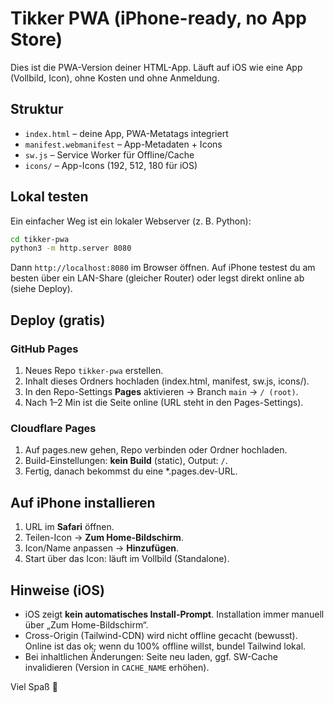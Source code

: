 # Tikker PWA (iPhone-ready, no App Store)

Dies ist die PWA-Version deiner HTML-App. Läuft auf iOS wie eine App (Vollbild, Icon), ohne Kosten und ohne Anmeldung.

## Struktur
- `index.html` – deine App, PWA-Metatags integriert
- `manifest.webmanifest` – App-Metadaten + Icons
- `sw.js` – Service Worker für Offline/Cache
- `icons/` – App-Icons (192, 512, 180 für iOS)

## Lokal testen
Ein einfacher Weg ist ein lokaler Webserver (z. B. Python):
```bash
cd tikker-pwa
python3 -m http.server 8080
```
Dann `http://localhost:8080` im Browser öffnen. Auf iPhone testest du am besten über ein LAN-Share (gleicher Router) oder legst direkt online ab (siehe Deploy).

## Deploy (gratis)
### GitHub Pages
1. Neues Repo `tikker-pwa` erstellen.
2. Inhalt dieses Ordners hochladen (index.html, manifest, sw.js, icons/).
3. In den Repo-Settings **Pages** aktivieren → Branch `main` → `/ (root)`.
4. Nach 1–2 Min ist die Seite online (URL steht in den Pages-Settings).

### Cloudflare Pages
1. Auf pages.new gehen, Repo verbinden oder Ordner hochladen.
2. Build-Einstellungen: **kein Build** (static), Output: `/`.
3. Fertig, danach bekommst du eine *.pages.dev-URL.

## Auf iPhone installieren
1. URL im **Safari** öffnen.
2. Teilen-Icon → **Zum Home-Bildschirm**.
3. Icon/Name anpassen → **Hinzufügen**.
4. Start über das Icon: läuft im Vollbild (Standalone).

## Hinweise (iOS)
- iOS zeigt **kein automatisches Install-Prompt**. Installation immer manuell über „Zum Home-Bildschirm“.
- Cross-Origin (Tailwind-CDN) wird nicht offline gecacht (bewusst). Online ist das ok; wenn du 100% offline willst, bundel Tailwind lokal.
- Bei inhaltlichen Änderungen: Seite neu laden, ggf. SW-Cache invalidieren (Version in `CACHE_NAME` erhöhen).

Viel Spaß 🚀
